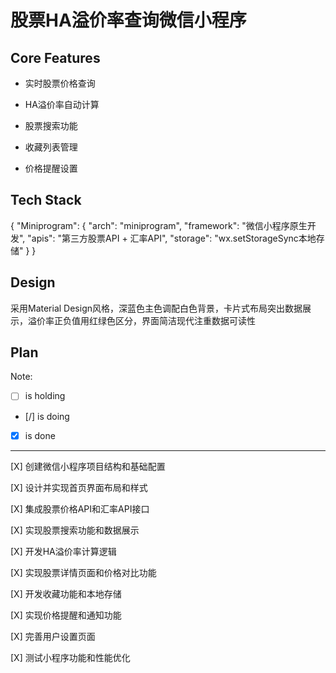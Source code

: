 # 股票HA溢价率查询微信小程序

## Core Features

- 实时股票价格查询

- HA溢价率自动计算

- 股票搜索功能

- 收藏列表管理

- 价格提醒设置

## Tech Stack

{
  "Miniprogram": {
    "arch": "miniprogram",
    "framework": "微信小程序原生开发",
    "apis": "第三方股票API + 汇率API",
    "storage": "wx.setStorageSync本地存储"
  }
}

## Design

采用Material Design风格，深蓝色主色调配白色背景，卡片式布局突出数据展示，溢价率正负值用红绿色区分，界面简洁现代注重数据可读性

## Plan

Note: 

- [ ] is holding
- [/] is doing
- [X] is done

---

[X] 创建微信小程序项目结构和基础配置

[X] 设计并实现首页界面布局和样式

[X] 集成股票价格API和汇率API接口

[X] 实现股票搜索功能和数据展示

[X] 开发HA溢价率计算逻辑

[X] 实现股票详情页面和价格对比功能

[X] 开发收藏功能和本地存储

[X] 实现价格提醒和通知功能

[X] 完善用户设置页面

[X] 测试小程序功能和性能优化
